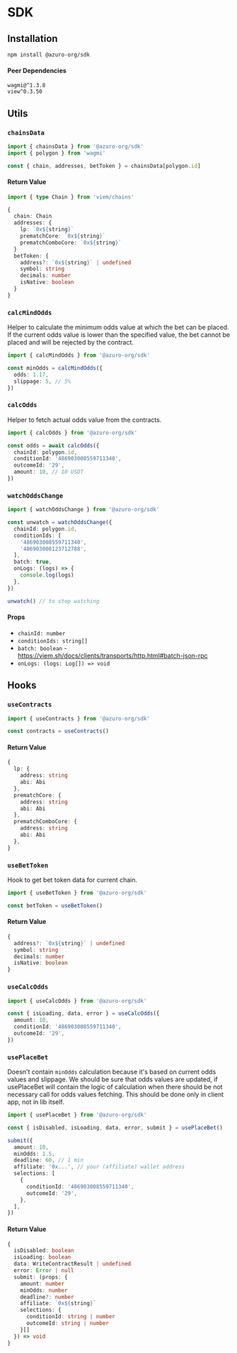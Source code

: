 # SDK

## Installation

```
npm install @azuro-org/sdk
```

#### Peer Dependencies

```
wagmi@^1.3.8
view^0.3.50
```


## Utils

### `chainsData`

```ts
import { chainsData } from '@azuro-org/sdk'
import { polygon } from 'wagmi'

const { chain, addresses, betToken } = chainsData[polygon.id]
```

#### Return Value

```ts
import { type Chain } from 'viem/chains'

{
  chain: Chain
  addresses: {
    lp: `0x${string}`
    prematchCore: `0x${string}`
    prematchComboCore: `0x${string}`
  }
  betToken: {
    address?: `0x${string}` | undefined
    symbol: string
    decimals: number
    isNative: boolean
  }
}
```


### `calcMindOdds`

Helper to calculate the minimum odds value at which the bet can be placed. If the current odds value is lower than the specified value, the bet cannot be placed and will be rejected by the contract.

```ts
import { calcMindOdds } from '@azuro-org/sdk'

const minOdds = calcMindOdds({ 
  odds: 1.17,
  slippage: 5, // 5% 
})
```


### `calcOdds`

Helper to fetch actual odds value from the contracts.

```ts
import { calcOdds } from '@azuro-org/sdk'

const odds = await calcOdds({
  chainId: polygon.id,
  conditionId: '486903008559711340',
  outcomeId: '29',
  amount: 10, // 10 USDT
})
```


### `watchOddsChange`

```ts
import { watchOddsChange } from '@azuro-org/sdk'

const unwatch = watchOddsChange({
  chainId: polygon.id,
  conditionIds: [
    '486903008559711340',
    '486903008123712788',
  ],
  batch: true,
  onLogs: (logs) => {
    console.log(logs)
  },
})

unwatch() // to stop watching
```

#### Props

- `chainId: number`
- `conditionIds: string[]`
- `batch: boolean` - https://viem.sh/docs/clients/transports/http.html#batch-json-rpc
- `onLogs: (logs: Log[]) => void`


## Hooks

### `useContracts`

```ts
import { useContracts } from '@azuro-org/sdk'

const contracts = useContracts()
```

#### Return Value

```ts
{
  lp: {
    address: string
    abi: Abi
  },
  prematchCore: {
    address: string
    abi: Abi
  },
  prematchComboCore: {
    address: string
    abi: Abi
  },
}
```


### `useBetToken`

Hook to get bet token data for current chain.

```ts
import { useBetToken } from '@azuro-org/sdk'

const betToken = useBetToken()
```

#### Return Value

```ts
{
  address?: `0x${string}` | undefined
  symbol: string
  decimals: number
  isNative: boolean
}
```


### `useCalcOdds`

```ts
import { useCalcOdds } from '@azuro-org/sdk'

const { isLoading, data, error } = useCalcOdds({
  amount: 10,
  conditionId: '486903008559711340',
  outcomeId: '29',
})
```


### `usePlaceBet`

Doesn't contain `minOdds` calculation because it's based on current odds values and slippage. We should be sure that 
odds values are updated, if usePlaceBet will contain the logic of calculation when there should be not necessary call for 
odds values fetching. This should be done only in client app, not in lib itself.

```ts
import { usePlaceBet } from '@azuro-org/sdk'

const { isDisabled, isLoading, data, error, submit } = usePlaceBet()

submit({
  amount: 10,
  minOdds: 1.5,
  deadline: 60, // 1 min
  affiliate: '0x...', // your (affiliate) wallet address
  selections: [
    {
      conditionId: '486903008559711340',
      outcomeId: '29',
    },
  ],
})
```

#### Return Value

```ts
{
  isDisabled: boolean
  isLoading: boolean
  data: WriteContractResult | undefined
  error: Error | null
  submit: (props: {
    amount: number
    minOdds: number
    deadline?: number
    affiliate: `0x${string}`
    selections: {
      conditionId: string | number
      outcomeId: string | number
    }[]
  }) => void
}
```
